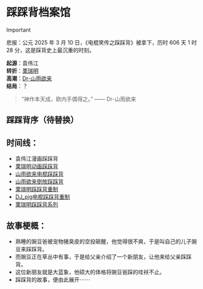 # 踩踩背档案馆
> [!IMPORTANT]
> 悲报：公元 2025 年 3 月 10 日，《电棍笑传之踩踩背》被拿下，历时 606 天 1 时 28 分，这是踩背史上最沉重的时刻。

**起源**：袁伟江  
**转折**：[栗瑞明](https://user.qzone.qq.com/308086470)  
**高潮**：[Dr-山雨欲来](https://space.bilibili.com/494759113)  
**结局**：？
> ”神作本天成，欧内手偶得之。” —— Dr-山雨欲来
## 踩踩背序（待替换）
## 时间线：
- 袁伟江漫画踩踩背
- [栗瑞明动画踩踩背](https://bilibili.com/video/BV1op4y1v7Po)
- [山雨欲来电棍踩踩背](https://bilibili.com/video/BV1EV4y1b7Jz)
- [山雨欲来倒放踩踩背](https://bilibili.com/video/BV1eu411A7QC)
- [栗瑞明踩踩背重制](https://bilibili.com/video/BV1Nn4y1X7fA)
- [DJ_pig电棍踩踩背重制](https://bilibili.com/video/BV1gx4y1t75Q)
- [栗瑞明踩踩背系列](https://bilibili.com/video/BV1HowkeQE6J)
## 故事梗概：
- 熟睡的豌豆爸被宠物猪臭皮的空投砸醒，他觉得很不爽，于是叫自己的儿子豌豆来踩踩背。
- 而豌豆正在草丛中有事，于是给父亲介绍了一个新朋友，让他来给父亲踩踩背。
- 这位新朋友就是大蓝象，他硕大的体格将豌豆爸踩的哇袄不止。
- 踩踩背的故事，便由此展开⋯⋯